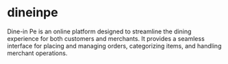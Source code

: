 # dineinpe
Dine-in Pe is an online platform designed to streamline the dining experience for both customers and merchants. It provides a seamless interface for placing and managing orders, categorizing items, and handling merchant operations.
